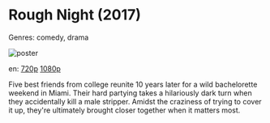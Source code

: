 # Rough Night (2017)

Genres: comedy, drama

![poster](http://image.tmdb.org/t/p/w500/i66xbL1C6FEWDm2KoX11DHmP4Rz.jpg)

en:
  [720p](magnet:?xt=urn:btih:F50924528BD531D2D47290876ECC4A183C4DB1C4&tr=udp://glotorrents.pw:6969/announce&tr=udp://tracker.opentrackr.org:1337/announce&tr=udp://torrent.gresille.org:80/announce&tr=udp://tracker.openbittorrent.com:80&tr=udp://tracker.coppersurfer.tk:6969&tr=udp://tracker.leechers-paradise.org:6969&tr=udp://p4p.arenabg.ch:1337&tr=udp://tracker.internetwarriors.net:1337)
  [1080p](magnet:?xt=urn:btih:C20B1EE0266D962ECBB5DCCB7E331F557B3864E9&tr=udp://glotorrents.pw:6969/announce&tr=udp://tracker.opentrackr.org:1337/announce&tr=udp://torrent.gresille.org:80/announce&tr=udp://tracker.openbittorrent.com:80&tr=udp://tracker.coppersurfer.tk:6969&tr=udp://tracker.leechers-paradise.org:6969&tr=udp://p4p.arenabg.ch:1337&tr=udp://tracker.internetwarriors.net:1337)
  


Five best friends from college reunite 10 years later for a wild bachelorette weekend in Miami. Their hard partying takes a hilariously dark turn when they accidentally kill a male stripper. Amidst the craziness of trying to cover it up, they're ultimately brought closer together when it matters most.